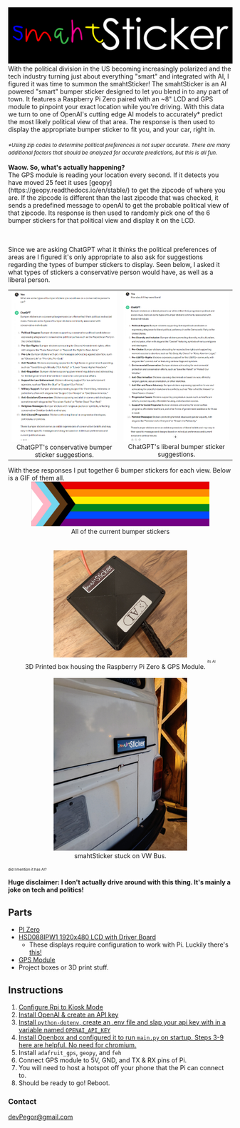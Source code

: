 <div align="center">
  <img src="imgs/blank.png" alt="Cover Image" width="800px"/>
</div>
With the political division in the US becoming increasingly polarized and the tech industry turning just about everything "smart" and integrated with AI, I figured it was time to summon the smahtSticker! The smahtSticker is an AI powered "smart" bumper sticker designed to let you blend in to any part of town. It features a Raspberry Pi Zero paired with an ~8" LCD and GPS module to pinpoint your exact location while you're driving. With this data we turn to one of OpenAI's cutting edge AI models to accurately* predict the most likely political view of that area. The response is then used to display the appropriate bumper sticker to fit you, and your car, right in.
<br /><br />
<small><i>*Using zip codes to determine political preferences is not super accurate. There are many additional factors that should be analyzed for accurate predictions, but this is all fun.</i></small>
<br />
<br /><b>Waow. So, what's actually happening?</b>
<br />
The GPS module is reading your location every second. If it detects you have moved 25 feet it uses [geopy](https://geopy.readthedocs.io/en/stable/) to get the zipcode of where you are. If the zipcode is different than the last zipcode that was checked, it sends a predefined message to openAI to get the probable political view of that zipcode. Its response is then used to randomly pick one of the 6 bumper stickers for that political view and display it on the LCD.

<br /><br />
Since we are asking ChatGPT what it thinks the political preferences of areas are I figured it's only appropriate to also ask for suggestions regarding the types of bumper stickers to display. Seen below, I asked it what types of stickers a conservative person would have, as well as a liberal person. 
<div align="center">
    <table>
        <tr>
            <td>
                <div align="center">
                    <img src="imgs/repo/chatgpt_c.png" alt="ChatGPT response to conservative bumper stickers" width="400"/>
                    <br />ChatGPT's conservative bumper sticker suggestions.
                </div>
            </td>
            <td>
                <div align="center">
                    <img src="imgs/repo/chatgpt_l.png" alt="ChatGPT response to liberal bumper stickers" width="400"/>
                    <br />ChatGPT's liberal bumper sticker suggestions.
                </div>
            </td>
        </tr>
    </table>
</div>
With these responses I put together 6 bumper stickers for each view. Below is a GIF of them all.
<div align="center">
    <img src="imgs/repo/stickers.gif" alt="Box housing the Raspberry Pi Zero & GPS Module" width="400"/>
    <br />All of the current bumper stickers
</div>
<br />
<br />
<div align="center">
    <img src="imgs/repo/box.jpg" alt="Box housing the Raspberry Pi Zero & GPS Module" width="300"/>
    <br />3D Printed box housing the Raspberry Pi Zero & GPS Module. <sup><sup><sup> its AI </sup></sup></sup>
</div>
<br />
<div align="center">
    <img src="imgs/repo/sticker.jpg" alt="smahtSticker stuck on my VW Bus. :)" width="300"/>
    <br />smahtSticker stuck on VW Bus.
</div>

<br />
<sup><sup><sup>did I mention it has AI?</sup></sup></sup><br />
<b>Huge disclaimer: I don't actually drive around with this thing. It's mainly a joke on tech and politics!</b>

## Parts
* [PI Zero](https://www.raspberrypi.com/products/raspberry-pi-zero/)
* [HSD088IPW1 1920x480 LCD with Driver Board](https://www.aliexpress.us/item/2255800212196996.html?gatewayAdapt=glo2usa4itemAdapt)
    * These displays require configuration to work with Pi. Luckily there's [this!](https://gist.github.com/innovodesign/3f5775d19cb890c0aa59fbb96757bf4b)
* [GPS Module](https://a.co/d/gHq3yqu)
* Project boxes or 3D print stuff.

## Instructions
1)	[Configure Rpi to Kiosk Mode](https://www.raspberrypi.com/tutorials/how-to-use-a-raspberry-pi-in-kiosk-mode/)
1)  [Install OpenAI & create an API key](https://platform.openai.com/docs/quickstart?context=python)
1)  [Install `python-dotenv`, create an .env file and slap your api key with in a variable named `OPENAI_API_KEY`](https://pypi.org/project/python-dotenv/1)
1)  [Install Openbox and configured it to run `main.py` on startup. Steps 3-9 here are helpful. No need for chromium.](https://desertbot.io/blog/raspberry-pi-4-touchscreen-kiosk-setup-64-bit-bullseye)
1)  Install `adafruit_gps`, `geopy`, and `feh`
1)  Connect GPS module to 5V, GND, and TX & RX pins of Pi.
1)  You will need to host a hotspot off your phone that the Pi can connect to.
1)  Should be ready to go! Reboot.

### Contact
devPegor@gmail.com
